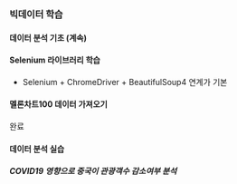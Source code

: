 ### 빅데이터 학습

#### 데이터 분석 기초 (계속)

#### Selenium 라이브러리 학습

- Selenium + ChromeDriver + BeautifulSoup4 연계가 기본

#### 멜론차트100 데이터 가져오기

완료

#### 데이터 분석 실습

##### COVID19 영향으로 중국이 관광객수 감소여부 분석
